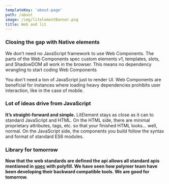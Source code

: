 ```yaml
---
templateKey: 'about-page'
path: /about
image: /img/litelementBanner.png
title: Web and lit
---
```

### Closing the gap with Native elements

We don't need no JavaScript framework to use Web Components. The parts of the Web Components spec custom elements v1, templates, slots, and ShadowDOM all work in the browser. This means no dependency wrangling to start coding Web Components

You don't need a ton of JavaScript just to render UI. Web Components are beneficial for instances where loading heavy dependencies prohibits user interaction, like in the case of mobile.

### Lot of ideas drive from JavaScript

**It’s straight-forward and simple.** LitElement stays as close as it can to standard JavaScript and HTML. On the HTML side, there are minimal proprietary attributes, tags, etc. so that your finished HTML looks… well, normal. On the JavaScript side, the components you build follow the syntax and format of standard ES6 modules.

### Library for tomorrow

**Now that the web standards are defined the api allows all standard apis mentioned in [spec](https://spec.whatwg.org/) with polyfill. We have seen how polymer team have been developing their backward compatible tools. We are good for tomorrow.**
